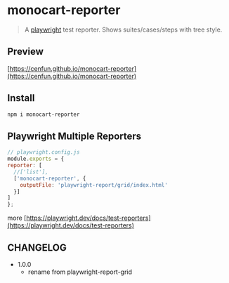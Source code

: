 # monocart-reporter
> A [playwright](https://github.com/microsoft/playwright) test reporter. Shows suites/cases/steps with tree style.

## Preview
[https://cenfun.github.io/monocart-reporter](https://cenfun.github.io/monocart-reporter)

## Install
```sh
npm i monocart-reporter
```

## Playwright Multiple Reporters
```js
// playwright.config.js
module.exports = {
reporter: [
  //['list'],
  ['monocart-reporter', {  
    outputFile: 'playwright-report/grid/index.html'
  }]
]
};
```
more [https://playwright.dev/docs/test-reporters](https://playwright.dev/docs/test-reporters)

## CHANGELOG

* 1.0.0
  - rename from playwright-report-grid
